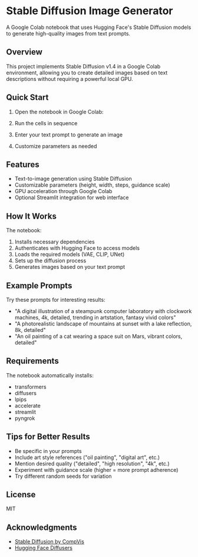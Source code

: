 # Stable Diffusion Image Generator

A Google Colab notebook that uses Hugging Face's Stable Diffusion models to generate high-quality images from text prompts.

## Overview

This project implements Stable Diffusion v1.4 in a Google Colab environment, allowing you to create detailed images based on text descriptions without requiring a powerful local GPU.

## Quick Start

1. Open the notebook in Google Colab:
   
2. Run the cells in sequence
3. Enter your text prompt to generate an image
4. Customize parameters as needed

## Features

- Text-to-image generation using Stable Diffusion
- Customizable parameters (height, width, steps, guidance scale)
- GPU acceleration through Google Colab
- Optional Streamlit integration for web interface

## How It Works

The notebook:
1. Installs necessary dependencies
2. Authenticates with Hugging Face to access models
3. Loads the required models (VAE, CLIP, UNet)
4. Sets up the diffusion process
5. Generates images based on your text prompt

## Example Prompts

Try these prompts for interesting results:

- "A digital illustration of a steampunk computer laboratory with clockwork machines, 4k, detailed, trending in artstation, fantasy vivid colors"
- "A photorealistic landscape of mountains at sunset with a lake reflection, 8k, detailed"
- "An oil painting of a cat wearing a space suit on Mars, vibrant colors, detailed"

## Requirements

The notebook automatically installs:
- transformers
- diffusers
- lpips
- accelerate
- streamlit
- pyngrok

## Tips for Better Results

- Be specific in your prompts
- Include art style references ("oil painting", "digital art", etc.)
- Mention desired quality ("detailed", "high resolution", "4k", etc.)
- Experiment with guidance scale (higher = more prompt adherence)
- Try different random seeds for variation

## License

MIT

## Acknowledgments

- [Stable Diffusion by CompVis](https://github.com/CompVis/stable-diffusion)
- [Hugging Face Diffusers](https://github.com/huggingface/diffusers)

